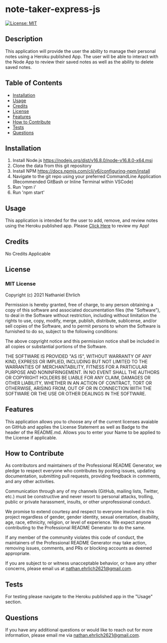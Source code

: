 # note-taker-express-js

  [![License: MIT](https://img.shields.io/badge/License-MIT-yellow.svg)](https://opensource.org/licenses/MIT)

  ## Description
  This application will provide the user the ability to manage their personal notes using a Heroku published App. The user will be able to interact with the Node App to review their saved notes as well as the ability to delete saved notes.


  ## Table of Contents 
  - [Installation](#installation)
  - [Usage](#usage)
  - [Credits](#credits)
  - [License](#license)
  - [Features](#features)
  - [How to Contribute](#how-to-contribute)
  - [Tests](#tests)
  - [Questions](#questions)

  ## Installation
  1. Install Node.js https://nodejs.org/dist/v16.8.0/node-v16.8.0-x64.msi 
  2. Clone the data from this git repository 
  3. Install NPM https://docs.npmjs.com/cli/v6/configuring-npm/install 
  4. Navigate to the git repo using your preferred CommandLine Application (Recommended GitBash or Inline Terminal within VSCode) 
  5. Run 'npm i' 
  6. Run 'npm start'
  
  ## Usage
  This application is intended for the user to add, remove, and review notes using the Heroku published app. Please [Click Here](https://limitless-garden-28940.herokuapp.com/) to review my App!
            
  ## Credits
  No Credits Applicable

  ## License
  ### MIT License

  Copyright (c) 2021 Nathaniel Ehrlich

Permission is hereby granted, free of charge, to any person obtaining a copy of this software and associated documentation files (the "Software"), to deal in the Software without restriction, including without limitation the rights to use, copy, modify, merge, publish, distribute, sublicense, and/or sell copies of the Software, and to permit persons to whom the Software is furnished to do so, subject to the following conditions:
      
The above copyright notice and this permission notice shall be included in all copies or substantial portions of the Software.
      
THE SOFTWARE IS PROVIDED "AS IS", WITHOUT WARRANTY OF ANY KIND, EXPRESS OR IMPLIED, INCLUDING BUT NOT LIMITED TO THE WARRANTIES OF MERCHANTABILITY, FITNESS FOR A PARTICULAR PURPOSE AND NONINFRINGEMENT. IN NO EVENT SHALL THE AUTHORS OR COPYRIGHT HOLDERS BE LIABLE FOR ANY CLAIM, DAMAGES OR OTHER LIABILITY, WHETHER IN AN ACTION OF CONTRACT, TORT OR OTHERWISE, ARISING FROM, OUT OF OR IN CONNECTION WITH THE SOFTWARE OR THE USE OR OTHER DEALINGS IN THE SOFTWARE.

  ## Features
  This application allows you to choose any of the current licenses avaiable on GitHub and applies the License Statement as well as Badge to the header of the README.md. Allows you to enter your Name to be applied to the License if applicable.

  ## How to Contribute
  
As contributors and maintainers of the Professional README Generator, we pledge to respect everyone who contributes by posting issues, updating documentation, submitting pull requests, providing feedback in comments, and any other activities.

Communication through any of my channels (GitHub, mailing lists, Twitter, etc.) must be constructive and never resort to personal attacks, trolling, public or private harassment, insults, or other unprofessional conduct.
      
We promise to extend courtesy and respect to everyone involved in this project regardless of gender, gender identity, sexual orientation, disability, age, race, ethnicity, religion, or level of experience. We expect anyone contributing to the Professional README Generator to do the same.
      
If any member of the community violates this code of conduct, the maintainers of the Professional README Generator may take action, removing issues, comments, and PRs or blocking accounts as deemed appropriate.
      
If you are subject to or witness unacceptable behavior, or have any other concerns, please email us at [nathan.ehrlich2621@gmail.com](mailto:nathan.ehrlich2621@gmail.com?subject=[Contribution]).

  ## Tests
  For testing please navigate to the Heroku published app in the "Usage" section.

  ## Questions
  If you have any additional questions or would like to reach out for more information, please email me via [nathan.ehrlich2621@gmail.com](mailto:nathan.ehrlich2621@gmail.com?subject=[GitHub]).